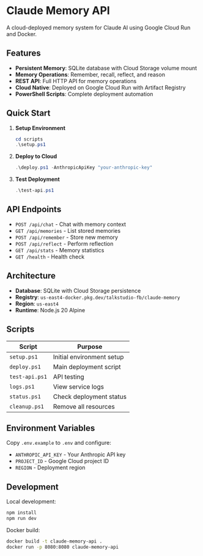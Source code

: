 # Claude Memory API

A cloud-deployed memory system for Claude AI using Google Cloud Run and Docker.

## Features

- **Persistent Memory**: SQLite database with Cloud Storage volume mount
- **Memory Operations**: Remember, recall, reflect, and reason
- **REST API**: Full HTTP API for memory operations
- **Cloud Native**: Deployed on Google Cloud Run with Artifact Registry
- **PowerShell Scripts**: Complete deployment automation

## Quick Start

1. **Setup Environment**
   ```powershell
   cd scripts
   .\setup.ps1
   ```

2. **Deploy to Cloud**
   ```powershell
   .\deploy.ps1 -AnthropicApiKey "your-anthropic-key"
   ```

3. **Test Deployment**
   ```powershell
   .\test-api.ps1
   ```

## API Endpoints

- `POST /api/chat` - Chat with memory context
- `GET /api/memories` - List stored memories
- `POST /api/remember` - Store new memory
- `POST /api/reflect` - Perform reflection
- `GET /api/stats` - Memory statistics
- `GET /health` - Health check

## Architecture

- **Database**: SQLite with Cloud Storage persistence
- **Registry**: `us-east4-docker.pkg.dev/talkstudio-fb/claude-memory`
- **Region**: `us-east4`
- **Runtime**: Node.js 20 Alpine

## Scripts

| Script | Purpose |
|--------|---------|
| `setup.ps1` | Initial environment setup |
| `deploy.ps1` | Main deployment script |
| `test-api.ps1` | API testing |
| `logs.ps1` | View service logs |
| `status.ps1` | Check deployment status |
| `cleanup.ps1` | Remove all resources |

## Environment Variables

Copy `.env.example` to `.env` and configure:

- `ANTHROPIC_API_KEY` - Your Anthropic API key
- `PROJECT_ID` - Google Cloud project ID
- `REGION` - Deployment region

## Development

Local development:
```bash
npm install
npm run dev
```

Docker build:
```bash
docker build -t claude-memory-api .
docker run -p 8080:8080 claude-memory-api
```